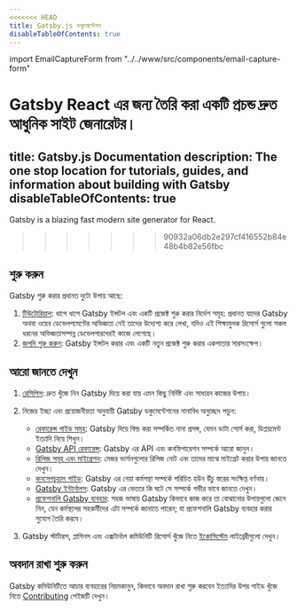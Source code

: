 ```yaml
---
<<<<<<< HEAD
title: Gatsby.js ডকুমেন্টেশন
disableTableOfContents: true
---
```


import EmailCaptureForm from "../../www/src/components/email-capture-form"

Gatsby React এর জন্য তৈরি করা একটি প্রচন্ড দ্রুত আধুনিক সাইট জেনারেটর। 
=======
title: Gatsby.js Documentation
description: The one stop location for tutorials, guides, and information about building with Gatsby
disableTableOfContents: true
---

Gatsby is a blazing fast modern site generator for React.
>>>>>>> 90932a06db2e297cf416552b84e48b4b82e56fbc

## শুরু করুন

Gatsby শুরু করার প্রধানত দুটো উপায় আছে:

1. [টিউটোরিয়াল](/tutorial/): ধাপে ধাপে Gatsby ইন্সটল এবং একটি প্রজেক্ট শুরু করার নির্দেশ সমূহ: প্রধানত যাদের Gatsby অথবা ওয়েব ডেভেলপমেন্টের অভিজ্ঞতা নেই তাদের উদ্যেশ্য করে লেখা, যদিও এই শিক্ষামুলক রিসোর্স গুলো সকল ধরনের অভিজ্ঞতাসম্পন্ন ডেভেলপারদেরই কাজে লেগেছে।
2. [জলদি শুরু করুন](/docs/quick-start): Gatsby ইন্সটল করার এবং একটি নতুন প্রজেক্ট শুরু করার একপাতার সারসংক্ষেপ।  

## আরো জানতে দেখুন

1. [রেসিপিস](/docs/recipes/): দ্রুত খুঁজে নিন Gatsby দিয়ে করা যায় এমন কিছু নির্দিষ্ট এবং সাধারন কাজের উপায়। 
2. নিজের ইচ্ছা এবং প্রয়োজনীয়তা অনুযায়ী Gatsby ডকুমেন্টেশনের নানাবিধ অনুচ্ছেদ পড়ুন:
 
   - [রেফারেন্স গাইড সমূহ](/docs/guides/): Gatsby দিয়ে বিল্ড করা সম্পর্কিত নানা প্রসঙ্গ, যেমন ডাটা সোর্স করা, ডিপ্লয়মেন্ট ইত্যাদি নিয়ে শিখুন।
   - [Gatsby API রেফারেন্স](/docs/api-reference/): Gatsby এর API এবং কনফিগারেশন সম্পর্কে আরো জানুন। 
   - [রিলিজ সমূহ এবং মাইগ্রেশন](/docs/releases-and-migration/): মেজর ভার্সনগুলোর রিলিজ নোট এবং তাদের মাঝে মাইগ্রেট করার উপায় জানতে দেখুন।
   - [কনসেপচুয়াল গাইড](/docs/conceptual-guide/): Gatsby এর নেয়া কর্মপন্থা সম্পর্কে পরিচিত হউন উঁচু স্তরের সংক্ষিপ্ত বর্ণনায়।  
   - [Gatsby ইন্টার্নালস](/docs/gatsby-internals/): Gatsby এর ভেতরে কি ঘটে সে সম্পর্কে গভীর ভাবে জানতে দেখুন।
   - [প্রফেশনালি Gatsby ব্যবহার](/docs/using-gatsby-professionally/): সহজ ভাষায় Gatsby কিভাবে কাজ করে তা বোঝানোর উপায়গুলো জেনে নিন, যেন কর্মস্থলের সহকর্মীদের এটা সম্পর্কে জানাতে পারেন; যা প্রফেশনালি Gatsby ব্যবহার করার সুযোগ তৈরি করবে। 

3. Gatsby স্টার্টারস, প্লাগিনস এবং এক্সটার্নাল কমিউনিটি রিসোর্স খুঁজে নিতে [ইকোসিস্টেম](/ecosystem/) লাইব্রেরীগুলো দেখুন।   

## অবদান রাখা শুরু করুন

Gatsby কমিউনিটিতে আচার ব্যবহারের নিয়মকানুন, কিভাবে অবদান রাখা শুরু করবেন ইত্যাদির উপর গাইড খুঁজে নিতে [Contributing](/contributing/) পেইজটি দেখুন। 

<EmailCaptureForm signupMessage="Want to keep up with the latest tips &amp; tricks? Subscribe to our newsletter!" />
